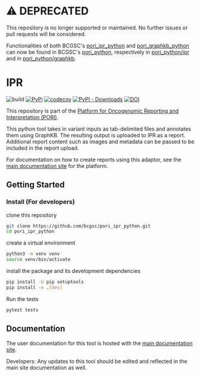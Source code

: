 
# ⚠️ DEPRECATED

This repository is no longer supported or maintained. No further issues or pull requests will be considered.

Functionalities of both BCGSC's [pori_ipr_python](https://github.com/bcgsc/pori_ipr_python) and [pori_graphkb_python](https://github.com/bcgsc/pori_graphkb_python) can now be found in BCGSC's [pori_python](https://github.com/bcgsc/pori_python), respectively in [pori_python/ipr](https://github.com/bcgsc/pori_python/tree/develop/pori_python/ipr) and in [pori_python/graphkb](https://github.com/bcgsc/pori_python/tree/develop/pori_python/graphkb).

# IPR

![build](https://github.com/bcgsc/pori_ipr_python/workflows/build/badge.svg) [![PyPi](https://img.shields.io/pypi/v/ipr.svg)](https://pypi.org/project/ipr) [![codecov](https://codecov.io/gh/bcgsc/pori_ipr_python/branch/master/graph/badge.svg)](https://codecov.io/gh/bcgsc/pori_ipr_python) [![PyPI - Downloads](https://img.shields.io/pypi/dm/ipr)](https://pypistats.org/packages/ipr) [![DOI](https://zenodo.org/badge/DOI/10.5281/zenodo.5730671.svg)](https://doi.org/10.5281/zenodo.5730671)

This repository is part of the [Platform for Oncogenomic Reporting and Interpretation (PORI)](https://bcgsc.github.io/pori/).

This python tool takes in variant inputs as tab-delimited files and annotates them using GraphKB.
The resulting output is uploaded to IPR as a report. Additional report content such as images and
metadata can be passed to be included in the report upload.

For documentation on how to create reports using this adaptor, see the [main documentation site](https://bcgsc.github.io/pori/) for the platform.

## Getting Started

### Install (For developers)

clone this repository

```bash
git clone https://github.com/bcgsc/pori_ipr_python.git
cd pori_ipr_python
```

create a virtual environment

```bash
python3 -m venv venv
source venv/bin/activate
```

install the package and its development dependencies

```bash
pip install -U pip setuptools
pip install -e .[dev]
```

Run the tests

```bash
pytest tests
```

## Documentation

The user documentation for this tool is hosted with the [main documentation site](https://bcgsc.github.io/pori/).

Developers: Any updates to this tool should be edited and reflected in the main site documentation as well.
